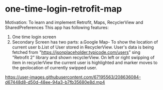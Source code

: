 # one-time-login-retrofit-map
Motivation: To learn and implement Retrofit, Maps, RecyclerView and SharedPreferences
This app has following features:
  1. One time login screen
  2. Secondary Screen has two parts:
     a.Google Map- To show the location of current user
     b.List of User stored in RecyclerView. User's data is being fetched from
       "https://jsonplaceholder.typicode.com/users" sing "Retrofit 2" library and shown recyclerView.
       On left or right swipping of item in recyclerView the current user is highlighted
       and marker moves to the geolocation of currently swipped user.

https://user-images.githubusercontent.com/67195563/208636084-d67448d8-d50d-48ee-94a3-b7fb35680e8d.mp4

 
